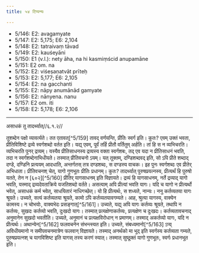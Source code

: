 ```yaml
---
title: ५४ टिप्पन्यः

---
```

- 5/146: E2: avagamyate
- 5/147: E2: 5,175; E6: 2,104
- 5/148: E2: tatraivaṃ tāvad
- 5/149: E2: kauśeyāni
- 5/150: E1 (v.l.): nety āha, na hi kasmiṃścid anupamāne
- 5/151: E2 om. na
- 5/152: E2: viśeṣaṇatvāt prīteḥ
- 5/153: E2: 5,177; E6: 2,105
- 5/154: E2: na gacchanti
- 5/155: E2: nāpy anumānād gamyate
- 5/156: E2: nānyena. nanu
- 5/157: E2 om. iti
- 5/158: E2: 5,178; E6: 2,106

____________________________________________


असाधकं तु तादर्थ्यात्//६.१.२//

तुशब्देन पक्षो व्यावर्त्यते। तत एतावत्[^5/159] तावद् वर्णयन्ति, प्रीतिः स्वर्ग इति। कुतः? एवम् उक्तं भवता, प्रीतिविशिष्टे द्रव्ये स्वर्गशब्दो वर्तत इति। यद्य् एवम्, पूर्वं तर्हि प्रीतौ वर्तितुम् अर्हति। तां हि स न व्यभिचरति। व्यभिचरति पुनर् द्रव्यम्। यस्यैव प्रीतिसाधनस्य द्रव्यस्य वक्ता स्वर्गशबः, तद् एव यदा न प्रीतिसाधनं भवति, तदा न स्वर्गशब्देनाभिधीयते। तस्मात् प्रीतिवचनो ऽयम्।
यत् तूक्तम्, दण्डिशब्दवद् इति, सो ऽपि प्रीते शब्दाद् दण्डे, दण्डिनि प्रत्ययम् आदधाति, अन्तर्गतस् तत्र दण्डशब्दः, स दण्डस्य वाचकः। इह पुनः स्वर्गशब्दः एव प्रीतेर् अभिधाता।
प्रीतिवचनश् चेत्, यागो गुणभूतः प्रीतिः प्रधानम्। कुतः? तादर्थ्यात् पुरुषप्रयत्नस्य, प्रीत्यर्थं हि पुरुषो यतते, तेन न [६०२][^5/160] प्रीतिर् यागसाधनम् इति विज्ञायते। द्रव्यं हि यागसाधनम्, नर्ते द्रव्याद् यागो भवति, यस्माद् द्रव्यदेवताक्रिये यजतिशब्दो वर्तते। असत्याम् अपि प्रीत्यां भवति यागः। यदि च यागो न प्रीत्यर्थो भवेत्, असाधकं कर्म भवेत्, साधयितारं नाधिगच्छेत्। यो हि प्रीत्यर्थः, स शध्यते, नान्यः।
ननु कर्तव्यतया यागः श्रूयते। उच्यते, सत्यं कर्तव्यतया श्रूयते, कामो ऽपि कर्तव्यतयावगम्यते। आह, श्रुत्या यागस्य, वाक्येन कामस्य। न चोभयोः, वाक्यभेदः प्रसङ्गात्[^5/161]। उच्यते, यद्य् अपि यागः कर्तव्यः श्रूयते, तथापि न कर्तव्यः, सुखदः कर्तव्यो भवति, दुःखदो यागः। तस्मात् प्रत्यक्षेणाकर्तव्यः, प्रत्यक्षेण च दुःखदः। कर्तव्यतावचनाद् अनुमानेन सुखदो भवतीति। उच्यते, अनुमानं च प्रत्यक्षविरोधान् न प्रमाणम्। तस्माद् अकर्तव्यो यागः, यदि न प्रीत्यर्थः।
अथान्येन[^5/162] फलवचनेन संभन्त्स्यत इति। उच्यते, संबध्यमानो[^5/163] ऽप्य् अविधीयमानो न समीपवचनमात्रेण फलवान् विज्ञायते। तस्माद् अनर्थको मा भूद् इति स्वर्गस्य कर्तव्यता गम्यते, पुरुषप्रयत्नश् च यागविशिष्ट इति यागस् तस्य करणं स्यात्। तस्मात् सुष्ठूक्तं यागो गुणभूतः, स्वर्गः प्रधानभूत इति।
